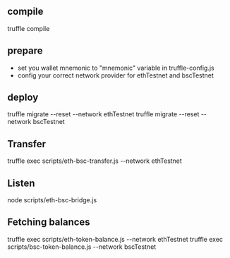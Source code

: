 ## compile

truffle compile

## prepare
- set you wallet mnemonic to "mnemonic" variable in truffle-config.js
- config your correct network provider for ethTestnet and bscTestnet

## deploy
truffle migrate --reset --network ethTestnet
truffle migrate --reset --network bscTestnet

## Transfer
truffle exec scripts/eth-bsc-transfer.js --network ethTestnet

## Listen
node scripts/eth-bsc-bridge.js

## Fetching balances
truffle exec scripts/eth-token-balance.js --network ethTestnet
truffle exec scripts/bsc-token-balance.js --network bscTestnet